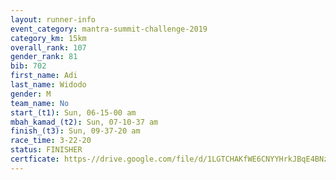 ```yaml
---
layout: runner-info 
event_category: mantra-summit-challenge-2019 
category_km: 15km 
overall_rank: 107
gender_rank: 81
bib: 702
first_name: Adi
last_name: Widodo
gender: M
team_name: No
start_(t1): Sun, 06-15-00 am
mbah_kamad_(t2): Sun, 07-10-37 am
finish_(t3): Sun, 09-37-20 am
race_time: 3-22-20
status: FINISHER
certficate: https-//drive.google.com/file/d/1LGTCHAKfWE6CNYYHrkJBqE4BNzIJawFe/view?usp=sharing
---
```

